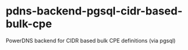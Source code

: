 # pdns-backend-pgsql-cidr-based-bulk-cpe
PowerDNS backend for CIDR based bulk CPE definitions (via pgsql)
